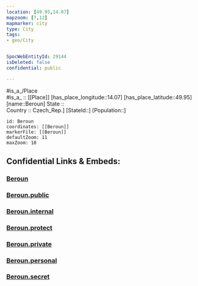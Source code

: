 ```yaml
---
location: [49.95,14.07] 
mapzoom: [7,12] 
mapmarker: city 
type: City
tags:
- geo/City


SpocWebEntityId: 29144
isDeleted: false
confidential: public

---
```

#is_a_/Place  
#is_a_ :: [[Place]] 
[has_place_longitude::14.07] 
[has_place_latitude::49.95] 
[name::Beroun] 
State ::  
Country :: Czech_Rep.] 
[StateId::] 
[Population::] 



```leaflet
id: Beroun
coordinates: [[Beroun]] 
markerFile: [[Beroun]] 
defaultZoom: 11 
maxZoom: 18
```


## Confidential Links & Embeds: 

### [Beroun](/_Standards/Earth/Continent/Europe/Europe~Central/Czech_Republic/regions~Czech_Republic/Středočeský/City/Beroun.md) 

### [Beroun.public](/_public/Earth/Continent/Europe/Europe~Central/Czech_Republic/regions~Czech_Republic/Středočeský/City/Beroun.public.md) 

### [Beroun.internal](/_internal/Earth/Continent/Europe/Europe~Central/Czech_Republic/regions~Czech_Republic/Středočeský/City/Beroun.internal.md) 

### [Beroun.protect](/_protect/Earth/Continent/Europe/Europe~Central/Czech_Republic/regions~Czech_Republic/Středočeský/City/Beroun.protect.md) 

### [Beroun.private](/_private/Earth/Continent/Europe/Europe~Central/Czech_Republic/regions~Czech_Republic/Středočeský/City/Beroun.private.md) 

### [Beroun.personal](/_personal/Earth/Continent/Europe/Europe~Central/Czech_Republic/regions~Czech_Republic/Středočeský/City/Beroun.personal.md) 

### [Beroun.secret](/_secret/Earth/Continent/Europe/Europe~Central/Czech_Republic/regions~Czech_Republic/Středočeský/City/Beroun.secret.md)

